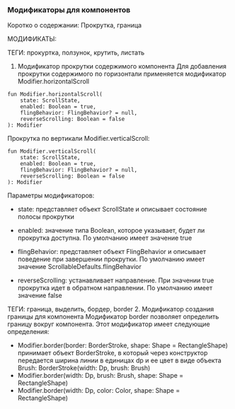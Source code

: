 ### Модификаторы для компонентов
Коротко о содержании: Прокрутка, граница



МОДИФИКАТЫ:

ТЕГИ: прокуртка, ползунок, крутить, листать
1. Модификатор прокрутки содержимого компонента
Для добавления прокрутки содержимого по горизонтали применяется модификатор Modifier.horizontalScroll
```
fun Modifier.horizontalScroll(
    state: ScrollState,
    enabled: Boolean = true,
    flingBehavior: FlingBehavior? = null,
    reverseScrolling: Boolean = false
): Modifier
```
Прокрутка по вертикали Modifier.verticalScroll:
```
fun Modifier.verticalScroll(
    state: ScrollState,
    enabled: Boolean = true,
    flingBehavior: FlingBehavior? = null,
    reverseScrolling: Boolean = false
): Modifier
```
Параметры модификаторов:

- state: представляет объект ScrollState и описывает состояние полосы прокрутки

- enabled: значение типа Boolean, которое указывает, будет ли прокрутка доступна. По умолчанию имеет значение true

- flingBehavior: представляет объект FlingBehavior и описывает поведение при завершении прокрутки. По умолчанию имеет значение ScrollableDefaults.flingBehavior

- reverseScrolling: устанавливает направление. При значении true прокрутка идет в обратном направлении. По умолчанию имеет значение false



ТЕГИ: граница, выделить, бордер, border
2. Модификатор создания границы для компонента
Модификатор border позволяет определить границу вокруг компонента. Этот модификатор имеет следующие определения:

- Modifier.border(border: BorderStroke, shape: Shape = RectangleShape)
  принимает объект BorderStroke, в который через конструктор передается ширина линии в единицах dp и ее цвет в виде объекта Brush: BorderStroke(width: Dp, brush: Brush)
- Modifier.border(width: Dp, brush: Brush, shape: Shape = RectangleShape)
- Modifier.border(width: Dp, color: Color, shape: Shape = RectangleShape)








